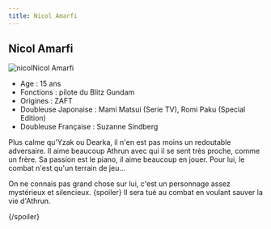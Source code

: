 ```yaml
---
title: Nicol Amarfi
---
```


Nicol Amarfi
------------

![nicol](/images/stories/saga/gundamseed/persos/nicol.jpg)Nicol Amarfi   
- Age : 15 ans   
- Fonctions : pilote du Blitz Gundam   
- Origines : ZAFT   
- Doubleuse Japonaise : Mami Matsui (Serie TV), Romi Paku (Special Edition)   
- Doubleuse Française : Suzanne Sindberg


Plus calme qu'Yzak ou Dearka, il n'en est pas moins un redoutable adversaire. Il aime beaucoup Athrun avec qui il se sent très proche, comme un frère. Sa passion est le piano, il aime beaucoup en jouer. Pour lui, le combat n'est qu'un terrain de jeu...



  
On ne connais pas grand chose sur lui, c'est un personnage assez mystérieux et silencieux.
{spoiler}
Il sera tué au combat en voulant sauver la vie d'Athrun.


{/spoiler}